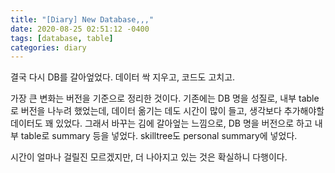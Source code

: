 ```yaml
---
title: "[Diary] New Database,,,"
date: 2020-08-25 02:51:12 -0400
tags: [database, table]
categories: diary
---
```


결국 다시 DB를 갈아엎었다.
데이터 싹 지우고, 코드도 고치고.

가장 큰 변화는 버전을 기준으로 정리한 것이다.
기존에는 DB 명을 성질로, 내부 table로 버전을 나누려 했었는데,
데이터 옮기는 데도 시간이 많이 들고, 생각보다 추가해야할 데이터도 꽤 있었다.
그래서 바꾸는 김에 갈아엎는 느낌으로, DB 명을 버전으로 하고 내부 table로 summary 등을 넣었다.
skilltree도 personal summary에 넣었다.

시간이 얼마나 걸릴진 모르겠지만, 더 나아지고 있는 것은 확실하니 다행이다.
